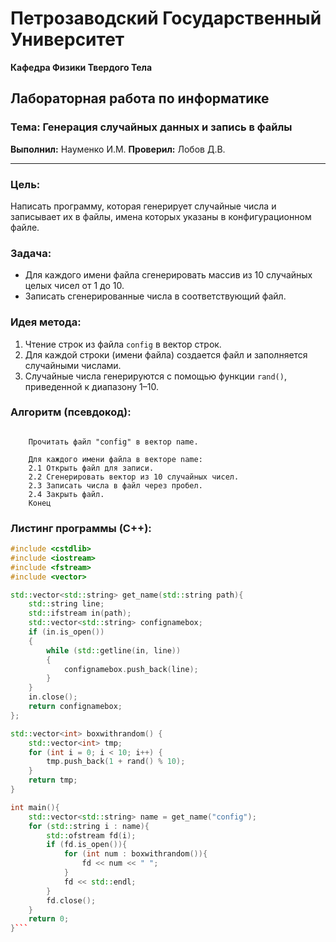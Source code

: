 # Петрозаводский Государственный Университет
**Кафедра Физики Твердого Тела**

## Лабораторная работа по информатике
### Тема: Генерация случайных данных и запись в файлы

**Выполнил:** Науменко И.М.
**Проверил:** Лобов Д.В.

---

### Цель:
Написать программу, которая генерирует случайные числа и записывает их в файлы, имена которых указаны в конфигурационном файле.

### Задача:
- Для каждого имени файла сгенерировать массив из 10 случайных целых чисел от 1 до 10.
- Записать сгенерированные числа в соответствующий файл.

### Идея метода:
1. Чтение строк из файла `config` в вектор строк.
2. Для каждой строки (имени файла) создается файл и заполняется случайными числами.
3. Случайные числа генерируются с помощью функции `rand()`, приведенной к диапазону 1–10.

### Алгоритм (псевдокод):
```Начало

    Прочитать файл "config" в вектор name.

    Для каждого имени файла в векторе name:
    2.1 Открыть файл для записи.
    2.2 Сгенерировать вектор из 10 случайных чисел.
    2.3 Записать числа в файл через пробел.
    2.4 Закрыть файл.
    Конец
```

### Листинг программы (C++):

```cpp
#include <cstdlib>
#include <iostream>
#include <fstream>
#include <vector>

std::vector<std::string> get_name(std::string path){
    std::string line;
    std::ifstream in(path);
    std::vector<std::string> confignamebox;
    if (in.is_open())
    {
        while (std::getline(in, line))
        {
            confignamebox.push_back(line);
        }
    }
    in.close();
    return confignamebox;
};

std::vector<int> boxwithrandom() {
    std::vector<int> tmp;
    for (int i = 0; i < 10; i++) {
        tmp.push_back(1 + rand() % 10);
    }
    return tmp;
}

int main(){
    std::vector<std::string> name = get_name("config");
    for (std::string i : name){
        std::ofstream fd(i);
        if (fd.is_open()){
            for (int num : boxwithrandom()){
                fd << num << " ";
            }
            fd << std::endl;
        }
        fd.close();
    }
    return 0;
}```
